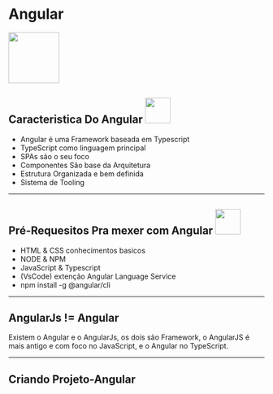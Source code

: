 # Angular

<img src="https://i.pinimg.com/564x/10/11/c6/1011c6f3ffcdfa8c2f3f57a78d35fe1f.jpg" width="100px" height="100">

<br>

## Caracteristica Do Angular   <img src="https://i.pinimg.com/564x/6c/d0/52/6cd05284013487f72cf30db5bb1d83f8.jpg" width="50px" height="50px">

  - Angular é uma Framework baseada em Typescript
  - TypeScript como linguagem principal
  - SPAs são o seu foco
  - Componentes São base da Arquitetura
  - Estrutura Organizada e bem definida
  - Sistema de Tooling 

---

## Pré-Requesitos Pra mexer com Angular  <img src="https://i.pinimg.com/564x/37/ef/74/37ef7480a90a4524eae3abd72aa2aca1.jpg" width="50px" height="50px">
  - HTML & CSS conhecimentos basicos
  - NODE & NPM
  - JavaScript & Typescript
  - (VsCode) extenção Angular Language Service
  - npm install -g @angular/cli
---


## AngularJs != Angular

Existem o Angular e o AngularJs, os dois são Framework, o AngularJS é mais antigo e com foco no JavaScript, e o Angular no TypeScript.

---

## Criando Projeto-Angular


